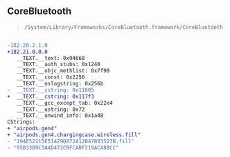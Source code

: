 ## CoreBluetooth

> `/System/Library/Frameworks/CoreBluetooth.framework/CoreBluetooth`

```diff

-182.20.2.1.0
+182.21.0.0.0
   __TEXT.__text: 0x94668
   __TEXT.__auth_stubs: 0x1240
   __TEXT.__objc_methlist: 0x7f90
   __TEXT.__const: 0x2250
   __TEXT.__oslogstring: 0x256b
-  __TEXT.__cstring: 0x11805
+  __TEXT.__cstring: 0x117f3
   __TEXT.__gcc_except_tab: 0x22e4
   __TEXT.__ustring: 0x72
   __TEXT.__unwind_info: 0x1a48
CStrings:
+ "airpods.gen4"
+ "airpods.gen4.chargingcase.wireless.fill"
- "194E52115E51429D872A12B47B93523B.fill"
- "95B33B9C3A4D472CBFCABF219ACA88CC"

```
